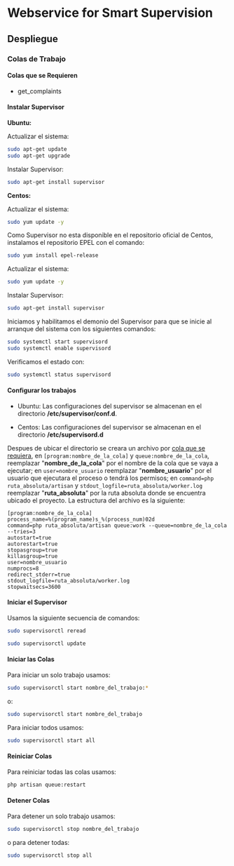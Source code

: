 # Webservice for Smart Supervision

## Despliegue

### Colas de Trabajo

#### Colas que se Requieren

- get_complaints

#### Instalar Supervisor

**Ubuntu:**

Actualizar el sistema:

```bash
sudo apt-get update
sudo apt-get upgrade
```

Instalar Supervisor:

```bash
sudo apt-get install supervisor
```

**Centos:**

Actualizar el sistema:

```bash
sudo yum update -y
```

Como Supervisor no esta disponible en el repositorio oficial de Centos, instalamos el repositorio EPEL con el comando:

```bash
sudo yum install epel-release
```

Actualizar el sistema:

```bash
sudo yum update -y
```

Instalar Supervisor:

```bash
sudo apt-get install supervisor
```

Iniciamos y habilitamos el demonio del Supervisor para que se inicie al arranque del sistema con los siguientes comandos:

```bash
sudo systemctl start supervisord
sudo systemctl enable supervisord
```

Verificamos el estado con:

```bash
sudo systemctl status supervisord
```

#### Configurar los trabajos

- Ubuntu: Las configuraciones del supervisor se almacenan en el directorio **/etc/supervisor/conf.d**.

- Centos: Las configuraciones del supervisor se almacenan en el directorio **/etc/supervisord.d**

Despues de ubicar el directorio se creara un archivo por [cola que se requiera](#colas-que-se-requieren), en `[program:nombre_de_la_cola]` y `queue:nombre_de_la_cola`, reemplazar "**nombre_de_la_cola**" por el nombre de la cola que se vaya a ejecutar; en `user=nombre_usuario` reemplazar "**nombre_usuario**" por el usuario que ejecutara el proceso o tendrá los permisos; en `command=php ruta_absoluta/artisan` y `stdout_logfile=ruta_absoluta/worker.log` reemplazar "**ruta_absoluta**" por la ruta absoluta donde se encuentra ubicado el proyecto. La estructura del archivo es la siguiente:

```shell
[program:nombre_de_la_cola]
process_name=%(program_name)s_%(process_num)02d
command=php ruta_absoluta/artisan queue:work --queue=nombre_de_la_cola --tries=3
autostart=true
autorestart=true
stopasgroup=true
killasgroup=true
user=nombre_usuario
numprocs=8
redirect_stderr=true
stdout_logfile=ruta_absoluta/worker.log
stopwaitsecs=3600
```

#### Iniciar el Supervisor

Usamos la siguiente secuencia de comandos:

```bash
sudo supervisorctl reread
```

```bash
sudo supervisorctl update
```

#### Iniciar las Colas

Para iniciar un solo trabajo usamos:

```bash
sudo supervisorctl start nombre_del_trabajo:*
```

o:

```bash
sudo supervisorctl start nombre_del_trabajo
```

Para iniciar todos usamos:

```bash
sudo supervisorctl start all
```

#### Reiniciar Colas

Para reiniciar todas las colas usamos:

```bash
php artisan queue:restart
```

#### Detener Colas

Para detener un solo trabajo usamos:

```bash
sudo supervisorctl stop nombre_del_trabajo
```

o para detener todas:

```bash
sudo supervisorctl stop all
```
